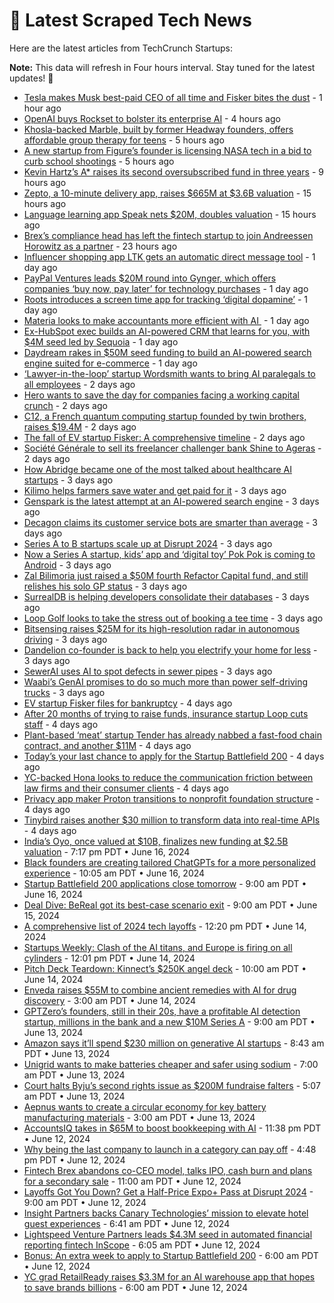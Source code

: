 
# 📰 Latest Scraped Tech News

Here are the latest articles from TechCrunch Startups:

**Note:** This data will refresh in Four hours interval. Stay tuned for the latest updates! 🔄
- [Tesla makes Musk best-paid CEO of all time and Fisker bites the dust](https://techcrunch.com/2024/06/21/tesla-makes-musk-best-paid-ceo-of-all-time-and-fisker-bites-the-dust/) - 1 hour ago
- [OpenAI buys Rockset to bolster its enterprise AI](https://techcrunch.com/2024/06/21/openai-buys-rockset-to-bolster-its-enterprise-ai/) - 4 hours ago
- [Khosla-backed Marble, built by former Headway founders, offers affordable group therapy for teens](https://techcrunch.com/2024/06/21/khosla-backed-marble-built-by-former-headway-founders-offers-affordable-group-therapy-for-teens/) - 5 hours ago
- [A new startup from Figure’s founder is licensing NASA tech in a bid to curb school shootings](https://techcrunch.com/2024/06/21/a-new-startup-from-figures-founder-is-licensing-nasa-tech-in-a-bid-to-curb-school-shootings/) - 5 hours ago
- [Kevin Hartz’s A* raises its second oversubscribed fund in three years](https://techcrunch.com/2024/06/21/kevin-hartzs-a-raises-its-second-oversubscribed-fund-in-three-years/) - 9 hours ago
- [Zepto, a 10-minute delivery app, raises $665M at $3.6B valuation](https://techcrunch.com/2024/06/20/zepto-a-10-minute-delivery-app-raises-665-million-at-3-6-billion-valuation/) - 15 hours ago
- [Language learning app Speak nets $20M, doubles valuation](https://techcrunch.com/2024/06/20/language-learning-app-speak-nets-20m-doubles-valuation/) - 15 hours ago
- [Brex’s compliance head has left the fintech startup to join Andreessen Horowitz as a partner](https://techcrunch.com/2024/06/20/brexs-compliance-head-has-left-the-fintech-startup-to-join-andreessen-horowitz-as-a-partner/) - 23 hours ago
- [Influencer shopping app LTK gets an automatic direct message tool](https://techcrunch.com/2024/06/20/influencer-shopping-app-ltk-gets-an-automatic-direct-message-tool/) - 1 day ago
- [PayPal Ventures leads $20M round into Gynger, which offers companies ‘buy now, pay later’ for technology purchases](https://techcrunch.com/2024/06/20/paypal-ventures-leads-20m-round-into-gynger-which-offers-startups-buy-now-pay-later-for-technology-purchases/) - 1 day ago
- [Roots introduces a screen time app for tracking ‘digital dopamine’](https://techcrunch.com/2024/06/20/roots-introduces-a-screen-time-app-for-tracking-digital-dopamine/) - 1 day ago
- [Materia looks to make accountants more efficient with AI ](https://techcrunch.com/2024/06/20/materia-looks-to-make-accountants-more-efficient-with-ai/) - 1 day ago
- [Ex-HubSpot exec builds an AI-powered CRM that learns for you, with $4M seed led by Sequoia](https://techcrunch.com/2024/06/20/ex-hubspot-exec-builds-ai-powered-crm-learns-for-you-with-4m-seed-led-sequoia/) - 1 day ago
- [Daydream rakes in $50M seed funding to build an AI-powered search engine suited for e-commerce](https://techcrunch.com/2024/06/20/former-stitch-fix-coo-julie-bornstein-secures-50m-to-build-a-new-age-e-commerce-search-engine/) - 1 day ago
- [‘Lawyer-in-the-loop’ startup Wordsmith wants to bring AI paralegals to all employees](https://techcrunch.com/2024/06/20/legal-ease-lawyer-in-the-loop-startup-wordsmith-wants-to-bring-ai-paralegals-to-all-employees/) - 2 days ago
- [Hero wants to save the day for companies facing a working capital crunch](https://techcrunch.com/2024/06/20/hero-wants-to-save-the-day-for-companies-facing-a-working-capital-crunch/) - 2 days ago
- [C12, a French quantum computing startup founded by twin brothers, raises $19.4M](https://techcrunch.com/2024/06/19/c12-the-french-quantum-computing-startup-founded-by-two-twin-brothers-raises-194-million/) - 2 days ago
- [The fall of EV startup Fisker: A comprehensive timeline](https://techcrunch.com/2024/06/19/the-fall-of-ev-startup-fisker-a-comprehensive-timeline/) - 2 days ago
- [Société Générale to sell its freelancer challenger bank Shine to Ageras](https://techcrunch.com/2024/06/19/societe-generale-to-sell-its-freelancer-challenger-bank-shine-to-ageras/) - 2 days ago
- [How Abridge became one of the most talked about healthcare AI startups](https://techcrunch.com/2024/06/18/how-abridge-became-one-of-the-most-talked-about-healthcare-ai-startups/) - 3 days ago
- [Kilimo helps farmers save water and get paid for it](https://techcrunch.com/2024/06/18/kilimo-helps-farmers-save-water-and-get-paid-for-it/) - 3 days ago
- [Genspark is the latest attempt at an AI-powered search engine](https://techcrunch.com/2024/06/18/genspark-is-the-latest-attempt-at-an-ai-powered-search-engine/) - 3 days ago
- [Decagon claims its customer service bots are smarter than average](https://techcrunch.com/2024/06/18/decagon-claims-its-customers-service-bots-are-smarter-than-average/) - 3 days ago
- [Series A to B startups scale up at Disrupt 2024](https://techcrunch.com/2024/06/18/series-a-to-b-startups-scale-up-at-disrupt-2024/) - 3 days ago
- [Now a Series A startup, kids’ app and ‘digital toy’ Pok Pok is coming to Android](https://techcrunch.com/2024/06/18/now-a-series-a-startup-kids-app-and-digital-toy-pok-pok-is-coming-to-android/) - 3 days ago
- [Zal Bilimoria just raised a $50M fourth Refactor Capital fund, and still relishes his solo GP status](https://techcrunch.com/2024/06/18/zal-bilimoria-refactor-capital-venture-capital/) - 3 days ago
- [SurrealDB is helping developers consolidate their databases](https://techcrunch.com/2024/06/18/surrealdb-is-helping-developers-consolidate-their-databases/) - 3 days ago
- [Loop Golf looks to take the stress out of booking a tee time](https://techcrunch.com/2024/06/18/loop-golf-looks-to-take-the-stress-out-of-booking-a-tee-time/) - 3 days ago
- [Bitsensing raises $25M for its high-resolution radar in autonomous driving](https://techcrunch.com/2024/06/18/bitsening-raises-25m-for-its-high-resolution-radar-in-autonomous-driving/) - 3 days ago
- [Dandelion co-founder is back to help you electrify your home for less](https://techcrunch.com/2024/06/18/dandelion-co-founder-is-back-to-help-you-electrify-your-home-for-less/) - 3 days ago
- [SewerAI uses AI to spot defects in sewer pipes](https://techcrunch.com/2024/06/18/sewerai-uses-ai-to-spot-defects-in-sewer-pipes/) - 3 days ago
- [Waabi’s GenAI promises to do so much more than power self-driving trucks](https://techcrunch.com/2024/06/18/waabis-genai-promises-to-do-so-much-more-than-power-self-driving-trucks/) - 3 days ago
- [EV startup Fisker files for bankruptcy](https://techcrunch.com/2024/06/18/ev-startup-fisker-files-for-bankruptcy/) - 4 days ago
- [After 20 months of trying to raise funds, insurance startup Loop cuts staff](https://techcrunch.com/2024/06/17/insurance-startup-loop-cuts-staff-fundraising-struggles/) - 4 days ago
- [Plant-based ‘meat’ startup Tender has already nabbed a fast-food chain contract, and another $11M](https://techcrunch.com/2024/06/17/tender-food-plant-based-alternative-protein/) - 4 days ago
- [Today’s your last chance to apply for the Startup Battlefield 200](https://techcrunch.com/2024/06/17/todays-your-last-chance-to-apply-for-the-startup-battlefield-200/) - 4 days ago
- [YC-backed Hona looks to reduce the communication friction between law firms and their consumer clients](https://techcrunch.com/2024/06/17/yc-backed-hona-looks-to-reduce-the-communication-friction-between-law-firms-and-their-consumer-clients/) - 4 days ago
- [Privacy app maker Proton transitions to nonprofit foundation structure](https://techcrunch.com/2024/06/17/privacy-app-maker-proton-transitions-to-non-profit-foundation-structure/) - 4 days ago
- [Tinybird raises another $30 million to transform data into real-time APIs](https://techcrunch.com/2024/06/17/tinybird-raises-another-30-million-to-transform-data-into-real-time-apis/) - 4 days ago
- [India’s Oyo, once valued at $10B, finalizes new funding at $2.5B valuation](https://techcrunch.com/2024/06/16/indias-oyo-once-valued-at-10b-finalizes-new-funding-at-2-5b-valuation/) - 7:17 pm PDT • June 16, 2024
- [Black founders are creating tailored ChatGPTs for a more personalized experience](https://techcrunch.com/2024/06/16/black-founders-are-creating-tailored-chatgpts-for-a-more-personalized-experience/) - 10:05 am PDT • June 16, 2024
- [Startup Battlefield 200 applications close tomorrow](https://techcrunch.com/2024/06/16/startup-battlefield-200-applications-close-tomorrow-2/) - 9:00 am PDT • June 16, 2024
- [Deal Dive: BeReal got its best-case scenario exit](https://techcrunch.com/2024/06/15/deal-dive-bereal-got-its-best-case-scenario-exit/) - 9:00 am PDT • June 15, 2024
- [A comprehensive list of 2024 tech layoffs](https://techcrunch.com/2024/06/14/tech-layoffs-2023-list/) - 12:20 pm PDT • June 14, 2024
- [Startups Weekly: Clash of the AI titans, and Europe is firing on all cylinders](https://techcrunch.com/2024/06/14/startups-weekly-clash-of-the-ai-titans-and-europe-is-firing-on-all-cylinders/) - 12:01 pm PDT • June 14, 2024
- [Pitch Deck Teardown: Kinnect’s $250K angel deck](https://techcrunch.com/2024/06/14/pitch-deck-teardown-kinnects-250k-angel-deck/) - 10:00 am PDT • June 14, 2024
- [Enveda raises $55M to combine ancient remedies with AI for drug discovery](https://techcrunch.com/2024/06/14/enveda-raises-55m-to-combine-ancient-remedies-with-ai-for-drug-discovery/) - 3:00 am PDT • June 14, 2024
- [GPTZero’s founders, still in their 20s, have a profitable AI detection startup, millions in the bank and a new $10M Series A](https://techcrunch.com/2024/06/13/gptzero-profitable-ai-detection-startup-10m-series-a/) - 9:00 am PDT • June 13, 2024
- [Amazon says it’ll spend $230 million on generative AI startups](https://techcrunch.com/2024/06/13/amazon-says-itll-spend-230-million-on-generative-ai-startups/) - 8:43 am PDT • June 13, 2024
- [Unigrid wants to make batteries cheaper and safer using sodium](https://techcrunch.com/2024/06/13/unigrid-wants-to-make-batteries-cheaper-and-safer-using-sodium/) - 7:00 am PDT • June 13, 2024
- [Court halts Byju’s second rights issue as $200M fundraise falters](https://techcrunch.com/2024/06/13/court-halts-byjus-second-rights-issue-as-200m-fundraise-falters/) - 5:07 am PDT • June 13, 2024
- [Aepnus wants to create a circular economy for key battery manufacturing materials](https://techcrunch.com/2024/06/13/aepnus-wants-to-create-a-circular-economy-for-key-battery-manufacturing-materials/) - 3:00 am PDT • June 13, 2024
- [AccountsIQ takes in $65M to boost bookkeeping with AI](https://techcrunch.com/2024/06/12/accountsiq-takes-in-65m-to-boost-its-bookkeeping-tools-with-ai/) - 11:38 pm PDT • June 12, 2024
- [Why being the last company to launch in a category can pay off](https://techcrunch.com/2024/06/12/why-being-the-last-company-to-launch-in-a-category-can-pay-off/) - 4:48 pm PDT • June 12, 2024
- [Fintech Brex abandons co-CEO model, talks IPO, cash burn and plans for a secondary sale](https://techcrunch.com/2024/06/12/fintech-brex-abandons-co-ceo-model-talks-ipo-cash-burn-and-plans-for-a-secondary-sale/) - 11:00 am PDT • June 12, 2024
- [Layoffs Got You Down? Get a Half-Price Expo+ Pass at Disrupt 2024](https://techcrunch.com/2024/06/12/layoffs-got-you-get-a-half-price-expo-pass-disrupt-2024/) - 9:00 am PDT • June 12, 2024
- [Insight Partners backs Canary Technologies’ mission to elevate hotel guest experiences](https://techcrunch.com/2024/06/12/insight-partners-hotel-technology-canary-technologies/) - 6:41 am PDT • June 12, 2024
- [Lightspeed Venture Partners leads $4.3M seed in automated financial reporting fintech InScope](https://techcrunch.com/2024/06/12/sheel-mohnot-inscope-financial-reporting/) - 6:05 am PDT • June 12, 2024
- [Bonus: An extra week to apply to Startup Battlefield 200](https://techcrunch.com/2024/06/12/bonus-an-extra-week-to-apply-to-startup-battlefield-200/) - 6:00 am PDT • June 12, 2024
- [YC grad RetailReady raises $3.3M for an AI warehouse app that hopes to save brands billions](https://techcrunch.com/2024/06/12/yc-retailready-warehouse-shipping/) - 6:00 am PDT • June 12, 2024